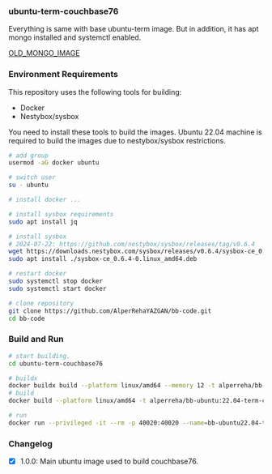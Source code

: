 ### ubuntu-term-couchbase76

Everything is same with base ubuntu-term image. But in addition, it has apt mongo installed and systemctl enabled.  

[OLD_MONGO_IMAGE](https://github.com/AlperRehaYAZGAN/bb-theia/tree/master/ubuntu-theia-mongo)  


### Environment Requirements

This repository uses the following tools for building:
- Docker
- Nestybox/sysbox  

You need to install these tools to build the images. Ubuntu 22.04 machine is required to build the images due to nestybox/sysbox restrictions.  

```bash
# add group
usermod -aG docker ubuntu

# switch user
su - ubuntu

# install docker ...

# install sysbox requirements
sudo apt install jq

# install sysbox  
# 2024-07-22: https://github.com/nestybox/sysbox/releases/tag/v0.6.4
wget https://downloads.nestybox.com/sysbox/releases/v0.6.4/sysbox-ce_0.6.4-0.linux_amd64.deb
sudo apt install ./sysbox-ce_0.6.4-0.linux_amd64.deb

# restart docker
sudo systemctl stop docker
sudo systemctl start docker

# clone repository
git clone https://github.com/AlperRehaYAZGAN/bb-code.git
cd bb-code
```

### Build and Run


```bash
# start building.
cd ubuntu-term-couchbase76

# buildx
docker buildx build --platform linux/amd64 --memory 12 -t alperreha/bb-ubuntu:22.04-term-couchbase76-v1.0.0 .
# build
docker build --platform linux/amd64 -t alperreha/bb-ubuntu:22.04-term-couchbase76-v1.0.0 .

# run
docker run --privileged -it --rm -p 40020:40020 --name=bb-ubuntu22.04-term-couchbase76-1.0.0 alperreha/bb-ubuntu:22.04-term-couchbase76-v1.0.0
```


### Changelog

- [x] 1.0.0: Main ubuntu image used to build couchbase76.


